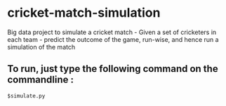 # cricket-match-simulation

Big data project to simulate a cricket match - Given a set of cricketers in each team - predict the outcome of the game, run-wise, and hence run a simulation of the match

## To run, just type the following command on the commandline :

    $simulate.py
